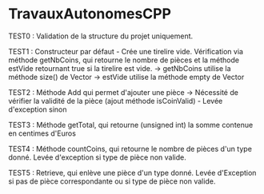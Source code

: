 # TravauxAutonomesCPP


TEST0 : Validation de la structure du projet uniquement.

TEST1 : Constructeur par défaut - Crée une tirelire vide. Vérification via méthode getNbCoins, qui retourne le nombre de pièces et 
        la méthode estVide retournant true si la tirelire est vide.
        -> getNbCoins utilise la méthode size() de Vector
        -> estVide utilise la méthode empty de Vector

TEST2 : Méthode Add qui permet d'ajouter une pièce
        -> Nécessité de vérifier la validité de la pièce (ajout méthode isCoinValid) - Levée d'exception sinon

TEST3 : Méthode getTotal, qui retourne (unsigned int) la somme contenue en centimes d'Euros

TEST4 : Méthode countCoins, qui retourne le nombre de pièces d'un type donné. Levée d'exception si type de pièce non valide.

TEST5 : Retrieve, qui enlève une pièce d'un type donné. Levée d'Exception si pas de pièce correspondante ou si type de pièce non valide.


